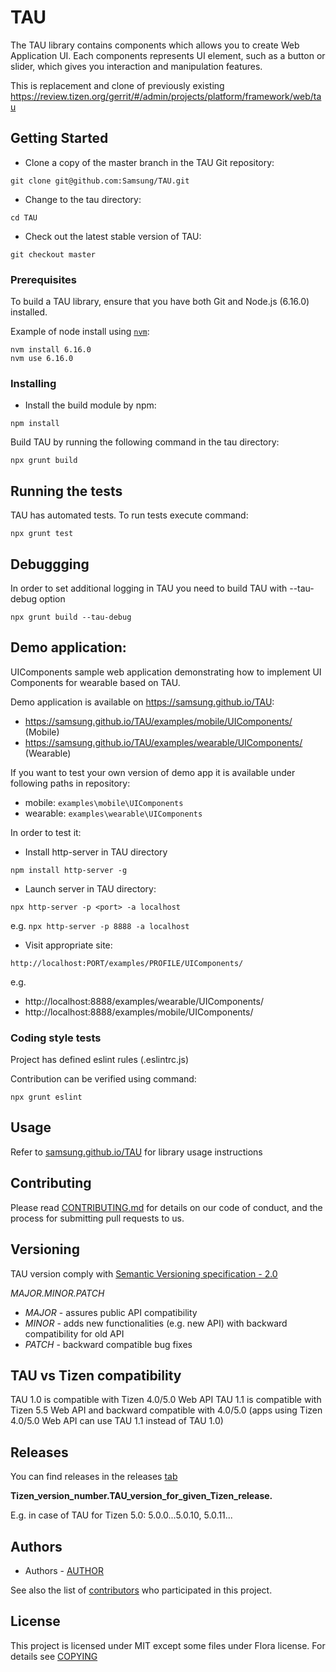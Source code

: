 # TAU

The TAU library contains components which allows you to create Web Application UI. Each components represents UI element, such as a button or slider, which gives you interaction and manipulation features.

This is replacement and clone of previously existing https://review.tizen.org/gerrit/#/admin/projects/platform/framework/web/tau

## Getting Started

- Clone a copy of the master branch in the TAU Git repository:

`git clone git@github.com:Samsung/TAU.git`

- Change to the tau directory:

`cd TAU`

- Check out the latest stable version of TAU:

`git checkout master`

### Prerequisites

To build a TAU library, ensure that you have both Git and Node.js (6.16.0) installed.

Example of node install using [`nvm`](https://github.com/creationix/nvm):

```
nvm install 6.16.0
nvm use 6.16.0
```

### Installing

- Install the build module by npm:

`npm install`

Build TAU by running the following command in the tau directory:

`npx grunt build`

## Running the tests

TAU has automated tests. To run tests execute command:

`npx grunt test`

## Debuggging

In order to set additional logging in TAU you need to build TAU with --tau-debug option

`npx grunt build --tau-debug`

## Demo application:

UIComponents sample web application demonstrating how to implement UI Components for wearable based on TAU.

Demo application is available on https://samsung.github.io/TAU: 

- https://samsung.github.io/TAU/examples/mobile/UIComponents/ (Mobile)
- https://samsung.github.io/TAU/examples/wearable/UIComponents/ (Wearable)

If you want to test your own version of demo app it is available under following paths in repository:

* mobile: `examples\mobile\UIComponents`
* wearable: `examples\wearable\UIComponents`

In order to test it:

- Install http-server in TAU directory

`npm install http-server -g`

- Launch server in TAU directory:

`npx http-server -p <port> -a localhost`

e.g. `npx http-server -p 8888 -a localhost`

- Visit appropriate site:

`http://localhost:PORT/examples/PROFILE/UIComponents/`

e.g.

* http://localhost:8888/examples/wearable/UIComponents/
* http://localhost:8888/examples/mobile/UIComponents/

### Coding style tests

Project has defined eslint rules (.eslintrc.js)

Contribution can be verified using command:

`npx grunt eslint`

## Usage

Refer to [samsung.github.io/TAU](https://samsung.github.io/TAU/) for library usage instructions

## Contributing

Please read [CONTRIBUTING.md](https://github.com/Samsung/TAU/blob/master/CONTRIBUTING.md) for details on our code of conduct, and the process for submitting pull requests to us.

## Versioning
TAU version comply with [Semantic Versioning specification - 2.0](https://semver.org/spec/v2.0.0.html)

*MAJOR.MINOR.PATCH*

- *MAJOR* - assures public API compatibility
- *MINOR* - adds new functionalities (e.g. new API) with backward compatibility for old API
- *PATCH* - backward compatible bug fixes

## TAU vs Tizen compatibility

TAU 1.0 is compatible with Tizen 4.0/5.0 Web API
TAU 1.1 is compatible with Tizen 5.5 Web API and backward compatible with 4.0/5.0 (apps using Tizen 4.0/5.0 Web API can use TAU 1.1 instead of TAU 1.0)

## Releases
You can find releases in the releases [tab](https://github.com/Samsung/TAU/releases)

**Tizen_version_number.TAU_version_for_given_Tizen_release.**

E.g. in case of TAU for Tizen 5.0: 5.0.0...5.0.10, 5.0.11...

## Authors

* Authors - [AUTHOR](https://github.com/Samsung/TAU/blob/master/AUTHOR)

See also the list of [contributors](https://github.com/SAMSUNG/TAU/contributors) who participated in this project.

## License

This project is licensed under MIT except some files under Flora license. For details see [COPYING](https://github.com/Samsung/TAU/blob/master/COPYING)
